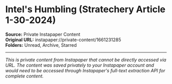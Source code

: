 # Intel's Humbling (Stratechery Article 1-30-2024)

**Source:** Private Instapaper Content  
**Original URL:** instapaper://private-content/1661231285  
**Folders:** Unread, Archive, Starred  

---

*This is private content from Instapaper that cannot be directly accessed via URL. The content was saved privately to your Instapaper account and would need to be accessed through Instapaper's full-text extraction API for complete content.*